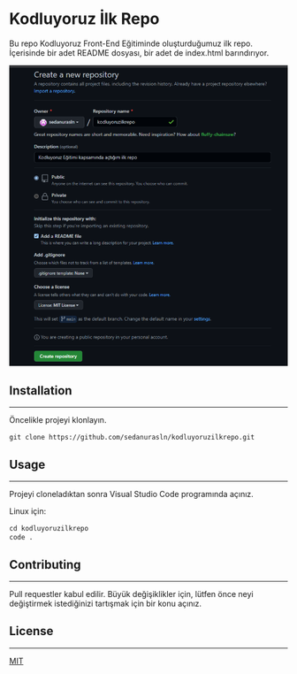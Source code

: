 # Kodluyoruz İlk Repo
Bu repo Kodluyoruz Front-End Eğitiminde oluşturduğumuz ilk repo. İçerisinde bir adet README dosyası, bir adet de index.html barındırıyor.

![lorem picsum](https://github.com/sedanurasln/kodluyoruzilkrepo/blob/main/Ekran%20g%C3%B6r%C3%BCnt%C3%BCs%C3%BC%202022-07-24%20162759.png)


## Installation
----------------------------------------------------------------------------------
Öncelikle projeyi klonlayın.

```
git clone https://github.com/sedanurasln/kodluyoruzilkrepo.git

```


## Usage
----------------------------------------------------------------------------------
Projeyi cloneladıktan sonra Visual Studio Code programında açınız.

Linux için:

```
cd kodluyoruzilkrepo
code .

```

## Contributing
----------------------------------------------------------------------------------
Pull requestler kabul edilir. Büyük değişiklikler için, lütfen önce neyi değiştirmek istediğinizi tartışmak için bir konu açınız.

## License
----------------------------------------------------------------------------------

[MIT](https://choosealicense.com/licenses/mit/)